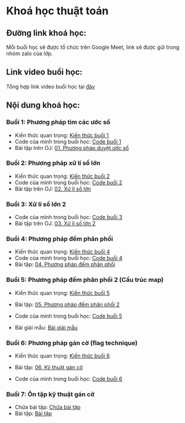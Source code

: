 # Khoá học thuật toán

## Đường link khoá học:

Mỗi buổi học sẽ được tổ chức trên Google Meet, link sẽ được gửi trong nhóm zalo của lớp.

## Link video buổi học:

Tổng hợp link video buổi học tại [đây](https://drive.google.com/drive/folders/1Ipn7ycTK29o4soXM9iUdrWp8XxbL5lVy?usp=sharing)

## Nội dung khoá học:

### Buổi 1: Phương pháp tìm các ước số

- Kiến thức quan trọng: [Kiến thức buổi 1](./01_phương_pháp_xử_lí_ước_số/readme.md)
- Code của mình trong buổi học: [Code buổi 1](./01_phương_pháp_xử_lí_ước_số/test/)
- Bài tập trên OJ: [01. Phương pháp duyệt ước số](http://oj.duong3982.com/contest/thuattoannangcao_01)

### Buổi 2: Phương pháp xử lí số lớn

- Kiến thức quan trọng: [Kiến thức buổi 2](./02_xử_lí_số_lớn/readme.md)
- Code của mình trong buổi học: [Code buổi 2](./02_xử_lí_số_lớn/test/)
- Bài tập trên OJ: [02. Xử lí số lớn](http://oj.duong3982.com/contest/thuattoannangcao_02)

### Buổi 3: Xử lí số lớn 2

- Code của mình trong buổi học: [Code buổi 3](./03_xử_lí_số_lớn_2/test/)
- Bài tập trên OJ: [03. Xử lí số lớn 2](http://oj.duong3982.com/contest/thuattoannangcao_03)

### Buổi 4: Phương pháp đếm phân phối

- Kiến thức quan trọng: [Kiến thức buổi 4](./04_phương_pháp_đếm_phân_phối/lt.md)
- Code của mình trong buổi học: [Code buổi 4](./04_phương_pháp_đếm_phân_phối/test/)
- Bài tập: [04. Phương pháp đếm phân phối](./04_phương_pháp_đếm_phân_phối/readme.md)

### Buổi 5: Phương pháp đếm phân phối 2 (Cấu trúc map)

- Kiến thức quan trọng: [Kiến thức buổi 5](./05_phương_pháp_đếm_phân_phối_2/lt.md)

- Bài tập: [05. Phương pháp đếm phân phối 2](./05_cấu_trúc_map/readme.md)

- Code của mình trong buổi học: [Code buổi 5](./05_cấu_trúc_map/test/)

- Bài giải mẫu: [Bài giải mẫu](./05_cấu_trúc_map/exs/)

### Buổi 6: Phương pháp gán cờ (flag technique)

- Kiến thức quan trọng: [Kiến thức buổi 6](./06_kỹ_thuật_gán_cờ/lt.md)

- Bài tập: [06. Kỹ thuật gán cờ](https://oj.vnoi.info/contest/haizuka_06)

- Code của mình trong buổi học: [Code buổi 6](./06_kỹ_thuật_gán_cờ/exs/)

### Buổi 7: Ôn tập kỹ thuật gán cờ

- Chữa bài tập: [Chữa bài tập](./06_kỹ_thuật_gán_cờ/exs/)
- Bài tập: [Bài tập](https://oj.vnoi.info/contest/haizuka_06)
